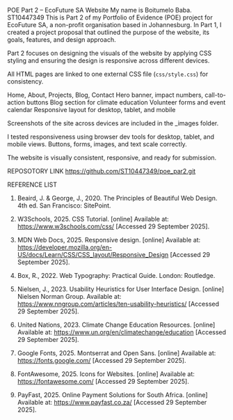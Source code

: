  POE Part 2 – EcoFuture SA Website
My name is Boitumelo Baba. ST10447349
This is Part 2 of my Portfolio of Evidence (POE) project for EcoFuture SA, a non-profit organisation based in Johannesburg. In Part 1, I created a project proposal that outlined the purpose of the website, its goals, features, and design approach.

Part 2 focuses on designing the visuals of the website by applying CSS styling and ensuring the design is responsive across different devices.


All HTML pages are linked to one external CSS file (`css/style.css`) for consistency.

Home, About, Projects, Blog, Contact
Hero banner, impact numbers, call-to-action buttons
Blog section for climate education
Volunteer forms and event calendar
Responsive layout for desktop, tablet, and mobile

Screenshots of the site across devices are included in the _images folder.


I tested responsiveness using browser dev tools for desktop, tablet, and mobile views. Buttons, forms, images, and text scale correctly.

The website is visually consistent, responsive, and ready for submission.


REPOSOTORY LINK
https://github.com/ST10447349/poe_par2.git



REFERENCE LIST
1.	Beaird, J. & George, J., 2020. The Principles of Beautiful Web Design. 4th ed. San Francisco: SitePoint.
2.	W3Schools, 2025. CSS Tutorial. [online] Available at: https://www.w3schools.com/css/ [Accessed 29 September 2025].
3.	MDN Web Docs, 2025. Responsive design. [online] Available at: https://developer.mozilla.org/en-US/docs/Learn/CSS/CSS_layout/Responsive_Design [Accessed 29 September 2025].
4.	Box, R., 2022. Web Typography: Practical Guide. London: Routledge.
5.	Nielsen, J., 2023. Usability Heuristics for User Interface Design. [online] Nielsen Norman Group. Available at: https://www.nngroup.com/articles/ten-usability-heuristics/ [Accessed 29 September 2025].

7.	United Nations, 2023. Climate Change Education Resources. [online] Available at: https://www.un.org/en/climatechange/education [Accessed 29 September 2025].
8.	Google Fonts, 2025. Montserrat and Open Sans. [online] Available at: https://fonts.google.com/ [Accessed 29 September 2025].
9.	FontAwesome, 2025. Icons for Websites. [online] Available at: https://fontawesome.com/ [Accessed 29 September 2025].
10.	PayFast, 2025. Online Payment Solutions for South Africa. [online] Available at: https://www.payfast.co.za/ [Accessed 29 September 2025].
